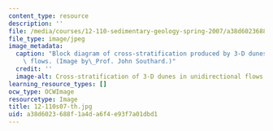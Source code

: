 ```yaml
---
content_type: resource
description: ''
file: /media/courses/12-110-sedimentary-geology-spring-2007/a38d6023688f1a4da6f4e93f7a01dbd1_12-110s07-th.jpg
file_type: image/jpeg
image_metadata:
  caption: "Block diagram of cross-stratification produced by 3-D dunes in unidirectional\
    \ flows. (Image by\_Prof. John Southard.)"
  credit: ''
  image-alt: Cross-stratification of 3-D dunes in unidirectional flows.
learning_resource_types: []
ocw_type: OCWImage
resourcetype: Image
title: 12-110s07-th.jpg
uid: a38d6023-688f-1a4d-a6f4-e93f7a01dbd1
---
```

